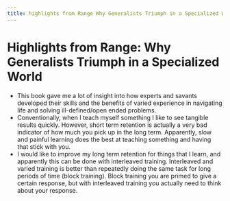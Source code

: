 ```yaml
---
title: highlights from Range Why Generalists Triumph in a Specialized World 🌱
---
```


# Highlights from Range: Why Generalists Triumph in a Specialized World

- This book gave me a lot of insight into how experts and savants developed their skills and the benefits of varied experience in navigating life and solving ill-defined/open ended problems.
- Conventionally, when I teach myself something I like to see tangible results quickly. However, short term retention is actually a very bad indicator of how much you pick up in the long term. Apparently, slow and painful learning does the best at teaching something and having that stick with you.
- I would like to improve my long term retention for things that I learn, and apparently this can be done with interleaved training. Interleaved and varied training is better than repeatedly doing the same task for long periods of time (block training). Block training you are primed to give a certain response, but with interleaved training you actually need to think about your response.
